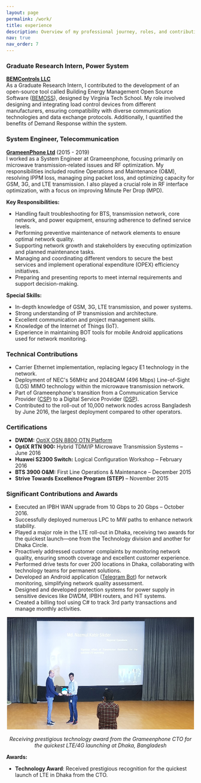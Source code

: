 ```yaml
---
layout: page
permalink: /work/
title: experience
description: Overview of my professional journey, roles, and contributions
nav: true
nav_order: 7
---
```



### Graduate Research Intern, Power System
**[BEMControls LLC](https://www.bemcontrols.com)**  
As a Graduate Research Intern, I contributed to the development of an open-source tool called Building Energy Management Open Source Software ([BEMOSS](https://bemoss.org)), designed by Virginia Tech School. My role involved designing and integrating load control devices from different manufacturers, ensuring compatibility with diverse communication technologies and data exchange protocols. Additionally, I quantified the benefits of Demand Response within the system.

### System Engineer, Telecommunication
**[GrameenPhone Ltd](https://www.grameenphone.com)** (2015 - 2019)  
I worked as a System Engineer at Grameenphone, focusing primarily on microwave transmission-related issues and RF optimization. My responsibilities included routine Operations and Maintenance (O&M), resolving IPPM loss, managing ping packet loss, and optimizing capacity for GSM, 3G, and LTE transmission. I also played a crucial role in RF interface optimization, with a focus on improving Minute Per Drop (MPD).

**Key Responsibilities:**
- Handling fault troubleshooting for BTS, transmission network, core network, and power equipment, ensuring adherence to defined service levels.
- Performing preventive maintenance of network elements to ensure optimal network quality.
- Supporting network growth and stakeholders by executing optimization and planned maintenance tasks.
- Managing and coordinating different vendors to secure the best services and implement operational expenditure (OPEX) efficiency initiatives.
- Preparing and presenting reports to meet internal requirements and support decision-making.

**Special Skills:**
- In-depth knowledge of GSM, 3G, LTE transmission, and power systems.
- Strong understanding of IP transmission and architecture.
- Excellent communication and project management skills.
- Knowledge of the Internet of Things (IoT).
- Experience in maintaining BOT tools for mobile Android applications used for network monitoring.

### Technical Contributions
- Carrier Ethernet implementation, replacing legacy E1 technology in the network.
- Deployment of NEC's 56MHz and 2048QAM (496 Mbps) Line-of-Sight (LOS) MIMO technology within the microwave transmission network.
- Part of Grameenphone's transition from a Communication Service Provider ([CSP](https://en.wikipedia.org/wiki/Communications_service_provider)) to a Digital Service Provider ([DSP](https://en.wikipedia.org/wiki/Digital_service_provider)).
- Contributed to the roll-out of 10,000 network nodes across Bangladesh by June 2016, the largest deployment compared to other operators.

### Certifications
- **DWDM:** [OptiX OSN 8800 OTN Platform](https://www.huawei.com/en/technology-insights/optical)
- **OptiX RTN 900:** Hybrid TDM/IP Microwave Transmission Systems – June 2016
- **Huawei S2300 Switch:** Logical Configuration Workshop – February 2016
- **BTS 3900 O&M:** First Line Operations & Maintenance – December 2015
- **Strive Towards Excellence Program (STEP)** – November 2015

### Significant Contributions and Awards
- Executed an IPBH WAN upgrade from 10 Gbps to 20 Gbps – October 2016.
- Successfully deployed numerous LPC to MW paths to enhance network stability.
- Played a major role in the LTE roll-out in Dhaka, receiving two awards for the quickest launch—one from the Technology division and another for Dhaka Circle.
- Proactively addressed customer complaints by monitoring network quality, ensuring smooth coverage and excellent customer experience.
- Performed drive tests for over 200 locations in Dhaka, collaborating with technology teams for permanent solutions.
- Developed an Android application ([Telegram Bot](https://telegram.org/)) for network monitoring, simplifying network quality assessment.
- Designed and developed protection systems for power supply in sensitive devices like DWDM, IPBH routers, and HiT systems.
- Created a billing tool using C# to track 3rd party transactions and manage monthly activities.

<div style="text-align: center;">
  <img src="/assets/img/award_gp.png" alt="award_gp" width="500" height="300">
  <p style="font-style: italic;">Receiving prestigious technology award from the Grameenphone CTO  for the quickest LTE/4G launching at Dhaka, Bangladesh</p>
</div>


**Awards:**  
- **Technology Award**: Received prestigious recognition for the quickest launch of LTE in Dhaka from the CTO.

